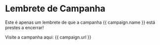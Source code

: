 # Lembrete de Campanha

Este é apenas um lembrete de que a campanha {{ campaign.name }} está prestes a encerrar!

Visite a campanha aqui: {{ campaign.url }}
